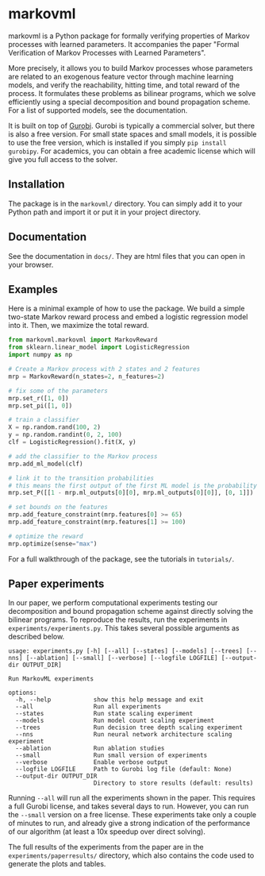 # markovml

markovml is a Python package for formally verifying properties of Markov processes with learned parameters.
It accompanies the paper "Formal Verification of Markov Processes with Learned Parameters".

More precisely, it allows you to build Markov processes whose parameters are related to an exogenous feature vector through machine learning models, and verify the reachability, hitting time, and total reward of the process. It formulates these problems as bilinear programs, which we solve efficiently using a special decomposition and bound propagation scheme. For a list of supported models, see the documentation.

It is built on top of [Gurobi](https://www.gurobi.com/). Gurobi is typically a commercial solver, but there is also a free version. For small state spaces and small models, it is possible to use the free version, which is installed if you simply `pip install gurobipy`. For academics, you can obtain a free academic license which will give you full access to the solver.

## Installation

The package is in the `markovml/` directory. You can simply add it to your Python path and import it or put it in your project directory.

## Documentation

See the documentation in `docs/`. They are html files that you can open in your browser.

## Examples

Here is a minimal example of how to use the package. We build a simple two-state Markov reward process and embed a logistic regression model into it. Then, we maximize the total reward.

```python
from markovml.markovml import MarkovReward
from sklearn.linear_model import LogisticRegression
import numpy as np

# Create a Markov process with 2 states and 2 features
mrp = MarkovReward(n_states=2, n_features=2)

# fix some of the parameters
mrp.set_r([1, 0])
mrp.set_pi([1, 0])

# train a classifier
X = np.random.rand(100, 2)
y = np.random.randint(0, 2, 100)
clf = LogisticRegression().fit(X, y)

# add the classifier to the Markov process
mrp.add_ml_model(clf)

# link it to the transition probabilities
# this means the first output of the first ML model is the probability of transitioning to the second state
mrp.set_P([[1 - mrp.ml_outputs[0][0], mrp.ml_outputs[0][0]], [0, 1]])

# set bounds on the features
mrp.add_feature_constraint(mrp.features[0] >= 65)
mrp.add_feature_constraint(mrp.features[1] >= 100)

# optimize the reward
mrp.optimize(sense="max")
```

For a full walkthrough of the package, see the tutorials in `tutorials/`.

## Paper experiments

In our paper, we perform computational experiments testing our decomposition and bound propagation scheme against directly solving the bilinear programs. To reproduce the results, run the experiments in `experiments/experiments.py`. This takes several possible arguments as described below.

```
usage: experiments.py [-h] [--all] [--states] [--models] [--trees] [--nns] [--ablation] [--small] [--verbose] [--logfile LOGFILE] [--output-dir OUTPUT_DIR]

Run MarkovML experiments

options:
  -h, --help            show this help message and exit
  --all                 Run all experiments
  --states              Run state scaling experiment
  --models              Run model count scaling experiment
  --trees               Run decision tree depth scaling experiment
  --nns                 Run neural network architecture scaling experiment
  --ablation            Run ablation studies
  --small               Run small version of experiments
  --verbose             Enable verbose output
  --logfile LOGFILE     Path to Gurobi log file (default: None)
  --output-dir OUTPUT_DIR
                        Directory to store results (default: results)
```

Running `--all` will run all the experiments shown in the paper. This requires a full Gurobi license, and takes several days to run. However, you can run the `--small` version on a free license. These experiments take only a couple of minutes to run, and already give a strong indication of the performance of our algorithm (at least a 10x speedup over direct solving).

The full results of the experiments from the paper are in the `experiments/paperresults/` directory, which also contains the code used to generate the plots and tables.